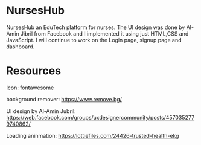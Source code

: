 # NursesHub
NursesHub an EduTech platform for nurses. The UI design was done by Al-Amin Jibril from Facebook and I implemented it using just HTML,CSS and JavaScript. I will continue to work on the Login page, signup page and dashboard.
# Resources
Icon: fontawesome

background remover: https://www.remove.bg/

UI design by Al-Amin Jubril: https://web.facebook.com/groups/uxdesignercommunity/posts/4570352779740862/

Loading aninmation: https://lottiefiles.com/24426-trusted-health-ekg